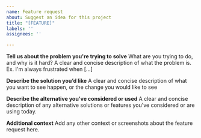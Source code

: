 ```yaml
---
name: Feature request
about: Suggest an idea for this project
title: "[FEATURE]"
labels: ''
assignees: ''

---
```


**Tell us about the problem you're trying to solve**
What are you trying to do, and why is it hard? A clear and concise description of what the problem is. Ex. I'm always frustrated when [...]

**Describe the solution you’d like**
A clear and concise description of what you want to see happen, or the change you would like to see

**Describe the alternative you’ve considered or used**
A clear and concise description of any alternative solutions or features you've considered or are using today.

**Additional context**
Add any other context or screenshots about the feature request here.
